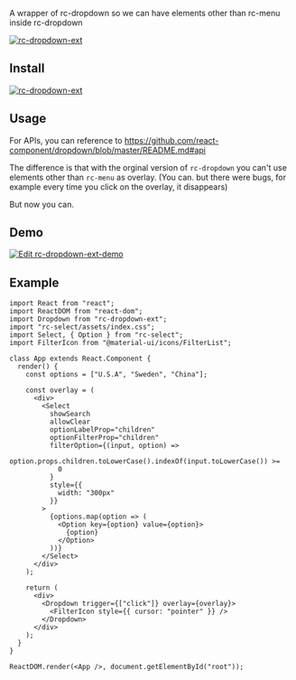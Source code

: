 A wrapper of rc-dropdown so we can have elements other than rc-menu inside rc-dropdown

[![rc-dropdown-ext][npm-image]][npm-url]


[npm-url]: https://www.npmjs.com/package/rc-dropdown-ext
[npm-image]: http://img.shields.io/npm/v/rc-dropdown-ext.svg?style=flat-square


## Install

[![rc-dropdown-ext](https://nodei.co/npm/rc-dropdown-ext.png)](https://npmjs.org/package/rc-dropdown-ext)


## Usage

For APIs, you can reference to https://github.com/react-component/dropdown/blob/master/README.md#api

The difference is that with the orginal version of `rc-dropdown` you can't use elements other than `rc-menu` as overlay. (You can. but there were bugs, for example every time you click on the overlay, it disappears)

But now you can.

## Demo
[![Edit rc-dropdown-ext-demo](https://codesandbox.io/static/img/play-codesandbox.svg)](https://codesandbox.io/s/busy-bash-nn752?fontsize=14)

## Example
```
import React from "react";
import ReactDOM from "react-dom";
import Dropdown from "rc-dropdown-ext";
import "rc-select/assets/index.css";
import Select, { Option } from "rc-select";
import FilterIcon from "@material-ui/icons/FilterList";

class App extends React.Component {
  render() {
    const options = ["U.S.A", "Sweden", "China"];

    const overlay = (
      <div>
        <Select
          showSearch
          allowClear
          optionLabelProp="children"
          optionFilterProp="children"
          filterOption={(input, option) =>
            option.props.children.toLowerCase().indexOf(input.toLowerCase()) >=
            0
          }
          style={{
            width: "300px"
          }}
        >
          {options.map(option => (
            <Option key={option} value={option}>
              {option}
            </Option>
          ))}
        </Select>
      </div>
    );

    return (
      <div>
        <Dropdown trigger={["click"]} overlay={overlay}>
          <FilterIcon style={{ cursor: "pointer" }} />
        </Dropdown>
      </div>
    );
  }
}

ReactDOM.render(<App />, document.getElementById("root"));

```

